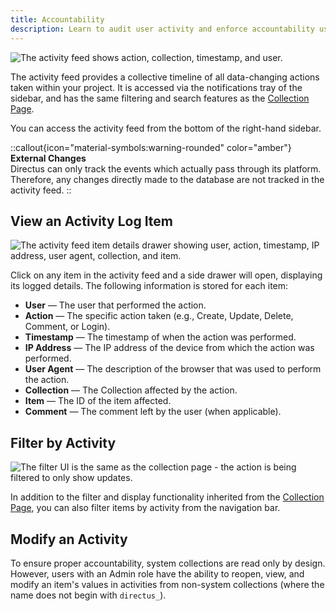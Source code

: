 ```yaml
---
title: Accountability
description: Learn to audit user activity and enforce accountability using the activity feed.
---
```


![The activity feed shows action, collection, timestamp, and user.](https://product-team.directus.app/assets/805d75be-45bd-4ba5-ac63-69ba2d928842.png)

The activity feed provides a collective timeline of all data-changing actions taken within your project. It is accessed via the notifications tray of the sidebar, and has the same filtering and search features as the [Collection Page](/guides/data-model/collections).

You can access the activity feed from the bottom of the right-hand sidebar.

::callout{icon="material-symbols:warning-rounded" color="amber"}
**External Changes**  
Directus can only track the events which actually pass through its platform. Therefore, any changes directly made to the database are not tracked in the activity feed.
::

## View an Activity Log Item

![The activity feed item details drawer showing user, action, timestamp, IP address, user agent, collection, and item.](https://product-team.directus.app/assets/d9f6749f-304e-4b8d-b086-6c17a447371c.png)

Click on any item in the activity feed and a side drawer will open, displaying its logged details. The following information
is stored for each item:

- **User** — The user that performed the action.
- **Action** — The specific action taken (e.g., Create, Update, Delete, Comment, or Login).
- **Timestamp** — The timestamp of when the action was performed.
- **IP Address** — The IP address of the device from which the action was performed.
- **User Agent** — The description of the browser that was used to perform the action.
- **Collection** — The Collection affected by the action.
- **Item** — The ID of the item affected.
- **Comment** — The comment left by the user (when applicable).

## Filter by Activity

![The filter UI is the same as the collection page - the action is being filtered to only show updates.](https://product-team.directus.app/assets/149adb98-7b9f-4ea9-ad24-c1d00c3c153b.png)

In addition to the filter and display functionality inherited from the
[Collection Page](/guides/data-model/collections), you can also filter items by activity from the
navigation bar.

## Modify an Activity

To ensure proper accountability, system collections are read only by design. However, users with an Admin role have
the ability to reopen, view, and modify an item's values in activities from non-system collections (where the name does
not begin with `directus_`).
